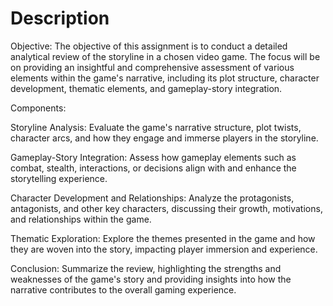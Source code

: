 <h1>Description</h1>

Objective:
The objective of this assignment is to conduct a detailed analytical review of the storyline in a chosen video game. The focus will be on providing an insightful and comprehensive assessment of various elements within the game's narrative, including its plot structure, character development, thematic elements, and gameplay-story integration.

Components:

Storyline Analysis:
Evaluate the game's narrative structure, plot twists, character arcs, and how they engage and immerse players in the storyline.

Gameplay-Story Integration:
Assess how gameplay elements such as combat, stealth, interactions, or decisions align with and enhance the storytelling experience.

Character Development and Relationships:
Analyze the protagonists, antagonists, and other key characters, discussing their growth, motivations, and relationships within the game.

Thematic Exploration:
Explore the themes presented in the game and how they are woven into the story, impacting player immersion and experience.

Conclusion:
Summarize the review, highlighting the strengths and weaknesses of the game's story and providing insights into how the narrative contributes to the overall gaming experience.
